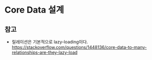 #  Core Data 설계
## 참고
- 릴레이션은 기본적으로 lazy-loading이다. https://stackoverflow.com/questions/1448136/core-data-to-many-relationships-are-they-lazy-load

